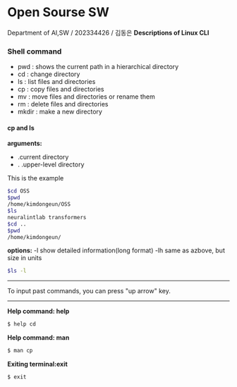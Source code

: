 # Open Sourse SW
Department of AI,SW / 202334426 / 김동은
**Descriptions of Linux CLI**
### Shell command
- pwd : shows the current path in a hierarchical directory
- cd : change directory
- ls : list files and directories
- cp : copy files and directories
- mv : move files and directories or rename them
- rm : delete files and directories
- mkdir : make a new directory

#### cp and ls
**arguments:**
- .current directory
- . .upper-level directory

This is the example
```sh
$cd OSS
$pwd
/home/kimdongeun/OSS
$ls
neuralintlab transformers
$cd ..
$pwd
/home/kimdongeun/
```

**options:**
-l show detailed information(long format)
-lh same as azbove, but size in units
```sh
$ls -l
```
---
To input past commands, you can press "up arrow" key.

---
**Help command: help**
```sh
$ help cd
```

**Help command: man**
```sh
$ man cp
```
**Exiting terminal:exit**
```sh
$ exit
```



